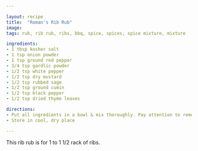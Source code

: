 ```yaml
---

layout: recipe
title:  "Roman's Rib Rub"
image:
tags: rub, rib rub, ribs, bbq, spice, spices, spice mixture, mixture

ingredients:
- 1 tbsp kosher salt
- 1 tsp onion powder
- 1 tsp ground red pepper
- 3/4 tsp gardlic powder
- 1/2 tsp white pepper
- 1/2 tsp dry mustard
- 1/2 tsp rubbed sage
- 1/2 tsp ground cumin
- 1/2 tsp black pepper
- 1/2 tsp dried thyme leaves

directions:
- Put all ingredients in a bowl & mix thoroughly. Pay attention to remove any lumps.
- Store in cool, dry place

---
```

This rib rub is for 1 to 1 1/2 rack of ribs.